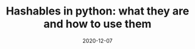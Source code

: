 ---
layout: post
title: "Hashables in python: what they are and how to use them"
date: 2020-12-07
categories: python
---